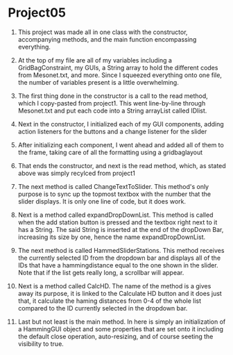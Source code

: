 # Project05
1. This project was made all in one class with the constructor, 
accompanying methods, and the main function encompassing everything.

2. At the top of my file are all of my variables including a 
GridBagConstraint, my GUIs, a String array to hold the different codes 
from Mesonet.txt, and more. Since I squeezed everything onto one file, 
the number of variables present is a little overwhelming.

3. The first thing done in the constructor is a call to the read method, 
which I copy-pasted from project1. This went line-by-line through 
Mesonet.txt and put each code into a String arrayList called IDlist.

4. Next in the constructor, I initialized each of my GUI components, 
adding action listeners for the buttons and a change listener for the 
slider

5. After initializing each component, I went ahead and added all of them 
to the frame, taking care of all the formatting using a gridbaglayout

6. That ends the constructor, and next is the read method, which, as 
stated above was simply recylced from project1

7. The next method is called ChangeTextToSlider. This method's only 
purpose is to sync up the topmost textbox with the number that the 
slider displays. It is only one line of code, but it does work.

8. Next is a method called expandDropDownList. This method is called 
when the add station button is pressed and the textbox right next to it 
has a String. The said String is inserted at the end of the dropDown 
Bar, increasing its size by one, hence the name expandDropDownList.

9. The next method is called HammedSliderStations. This method receives 
the currently selected ID from the dropdown bar and displays all of the 
IDs that have a hammingdistance equal to the one shown in the slider. 
Note that if the list gets really long, a scrollbar will appear.

10. Next is a method called CalcHD. The name of the method is a gives 
away its purpose, it is linked to the Calculate HD button and it does 
just that, it calculate the haming distances from 0-4 of the whole list 
compared to the ID currently selected in the dropdown bar.

11. Last but not least is the main method. In here is simply an 
initialization of a HammingGUI object and some properties that are set 
onto it including the default close operation, auto-resizing, and of 
course seeting the visibility to true.
